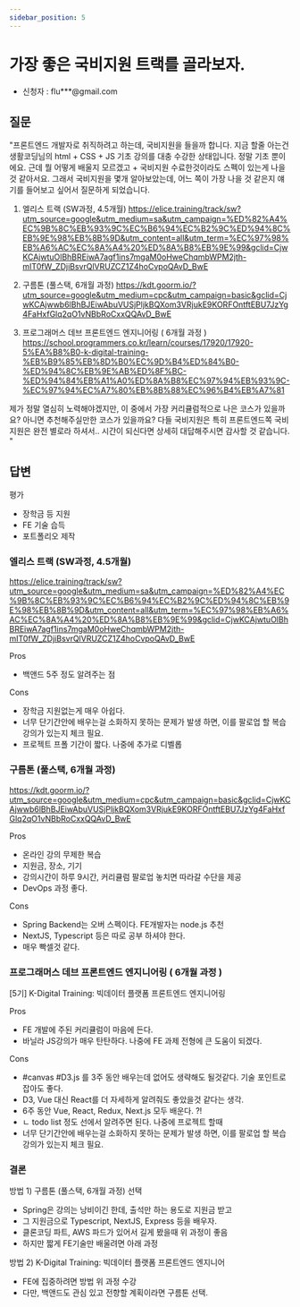 ```yaml
---
sidebar_position: 5
---
```


# 가장 좋은 국비지원 트랙를 골라보자.
- 신청자 : flu***@gmail.com

## 질문  

"프론트엔드 개발자로 취직하려고 하는데, 국비지원을 들을까 합니다.
지금 할줄 아는건  생활코딩님의 html + CSS + JS 기초 강의를 대충 수강한 상태입니다. 정말 기초 뿐이에요.
근데 뭘 어떻게 배울지 모르겠고 + 국비지원 수료한것이라도 스펙이 있는게 나을 것 같아서요.
그래서 국비지원을 몇개 알아보았는데, 어느 쪽이 가장 나을 것 같은지 얘기를 들어보고 싶어서 질문하게 되었습니다.

1. 엘리스 트랙 (SW과정, 4.5개월)
https://elice.training/track/sw?utm_source=google&utm_medium=sa&utm_campaign=%ED%82%A4%EC%9B%8C%EB%93%9C%EC%B6%94%EC%B2%9C%ED%94%8C%EB%9E%98%EB%8B%9D&utm_content=all&utm_term=%EC%97%98%EB%A6%AC%EC%8A%A4%20%ED%8A%B8%EB%9E%99&gclid=CjwKCAjwtuOlBhBREiwA7agf1ins7mgaM0oHweChqmbWPM2jth-mIT0fW_ZDjiBsvrQlVRUZCZ1Z4hoCvpoQAvD_BwE

2. 구름톤 (풀스택, 6개월 과정)
https://kdt.goorm.io/?utm_source=google&utm_medium=cpc&utm_campaign=basic&gclid=CjwKCAjwwb6lBhBJEiwAbuVUSjPljkBQXom3VRjukE9KORFOntftEBU7JzYg4FaHxfGlq2qO1vNBbRoCxxQQAvD_BwE

3. 프로그래머스 데브 프론트엔드 엔지니어링 ( 6개월 과정 )
https://school.programmers.co.kr/learn/courses/17920/17920-5%EA%B8%B0-k-digital-training-%EB%B9%85%EB%8D%B0%EC%9D%B4%ED%84%B0-%ED%94%8C%EB%9E%AB%ED%8F%BC-%ED%94%84%EB%A1%A0%ED%8A%B8%EC%97%94%EB%93%9C-%EC%97%94%EC%A7%80%EB%8B%88%EC%96%B4%EB%A7%81

제가 정말 열심히 노력해야겠지만, 이 중에서 가장 커리큘럼적으로 나은 코스가 있을까요?
아니면 추천해주실만한 코스가 있을까요? 다들 국비지원은 특히 프론트엔드쪽 국비지원은 완전 별로라 하셔서.. 시간이 되신다면 상세히 대답해주시면 감사할 것 같습니다.
"

## 답변

평가 
- 장학금 등 지원
- FE 기술 습득
- 포트폴리오 제작

### 엘리스 트랙 (SW과정, 4.5개월)
https://elice.training/track/sw?utm_source=google&utm_medium=sa&utm_campaign=%ED%82%A4%EC%9B%8C%EB%93%9C%EC%B6%94%EC%B2%9C%ED%94%8C%EB%9E%98%EB%8B%9D&utm_content=all&utm_term=%EC%97%98%EB%A6%AC%EC%8A%A4%20%ED%8A%B8%EB%9E%99&gclid=CjwKCAjwtuOlBhBREiwA7agf1ins7mgaM0oHweChqmbWPM2jth-mIT0fW_ZDjiBsvrQlVRUZCZ1Z4hoCvpoQAvD_BwE

Pros 
- 백앤드 5주 정도 알려주는 점

Cons
- 장학금 지원없는게 매우 아쉽다.
- 너무 단기간안에 배우는걸 소화하지 못하는 문제가 발생 하면, 이를 팔로업 할 복습강의가 있는지 체크 필요.
- 프로젝트 프폴 기간이 짧다. 나중에 추가로 디벨롭


### 구름톤 (풀스택, 6개월 과정)
https://kdt.goorm.io/?utm_source=google&utm_medium=cpc&utm_campaign=basic&gclid=CjwKCAjwwb6lBhBJEiwAbuVUSjPljkBQXom3VRjukE9KORFOntftEBU7JzYg4FaHxfGlq2qO1vNBbRoCxxQQAvD_BwE

Pros
- 온라인 강의 무제한 복습
- 지원금, 장소, 기기
- 강의시간이 하루 9시간, 커리큘럼 팔로업 놓치면 따라갈 수단을 제공
- DevOps 과정 좋다. 

Cons
- Spring Backend는 오버 스펙이다. FE개발자는 node.js 추천
- NextJS, Typescript 등은 따로 공부 하셔야 한다. 
- 매우 빡셀것 같다. 


### 프로그래머스 데브 프론트엔드 엔지니어링 ( 6개월 과정 )

[5기] K-Digital Training: 빅데이터 플랫폼 프론트엔드 엔지니어링

Pros
- FE 개발에 주된 커리큘럼이 마음에 든다. 
- 바닐라 JS강의가 매우 탄탄하다. 나중에 FE 과제 전형에 큰 도움이 되겠다.

Cons
- #canvas #D3.js 를 3주 동안 배우는데 없어도 생략해도 될것같다. 기술 포인트로 잡아도 좋다.
- D3, Vue 대신 React를 더 자세하게 알려줘도 좋았을것 같다는 생각.
- 6주 동안 Vue, React, Redux, Next.js 모두 배운다. ?!
- ㄴ todo list 정도 선에서 알려주면 된다. 나중에 프로젝트 할때   
- 너무 단기간안에 배우는걸 소화하지 못하는 문제가 발생 하면, 이를 팔로업 할 복습강의가 있는지 체크 필요.

### 결론

방법 1) 구름톤 (풀스택, 6개월 과정) 선택
- Spring은 강의는 낭비이긴 한데, 출석만 하는 용도로 지원금 받고
- 그 지원금으로 Typescript, NextJS, Express 등을 배우자.
- 클론코딩 파트, AWS 파드가 있어서 길게 봤을때 위 과정이 좋음
- 하지만 짧게 FE기술만 배울려면 아래 과정

방법 2) K-Digital Training: 빅데이터 플랫폼 프론트엔드 엔지니어
- FE에 집중하려면 방법 위 과정 수강
- 다만, 백앤드도 관심 있고 전향할 계획이라면 구름톤 선택.

